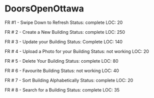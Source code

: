 # DoorsOpenOttawa
FR #1 - Swipe Down to Refresh
    Status: complete
    LOC: 20

FR # 2 - Create a New Building
    Status: complete
    LOC: 250

FR # 3 - Update your Building
    Status: Complete
    LOC: 140

FR # 4 - Upload a Photo for your Building 
    Status:  not working
    LOC: 20

FR # 5 - Delete Your Building
    Status: complete
    LOC: 80

FR # 6 - Favourite Building
    Status: not working
    LOC: 40

FR # 7 - Sort Building Alphabetically
    Status: complete
    LOC: 20

FR # 8 - Search for a Building
    Status: complete
    LOC: 35

